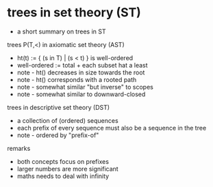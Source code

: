 
<!-- ======================================================================= -->
# trees in set theory (ST)

- a short summary on trees in ST

trees P(T,<) in axiomatic set theory (AST)
- ht(t) := { (s in T) | (s < t) } is well-ordered
- well-ordered := total + each subset hat a least
- note - ht() decreases in size towards the root
- note - ht() corresponds with a rooted path
- note - somewhat similar "but inverse" to scopes
- note - somewhat similar to downward-closed

trees in descriptive set theory (DST)
- a collection of (ordered) sequences
- each prefix of every sequence
  must also be a sequence in the tree
- note - ordered by "prefix-of"

remarks
- both concepts focus on prefixes
- larger numbers are more significant
- maths needs to deal with infinity
